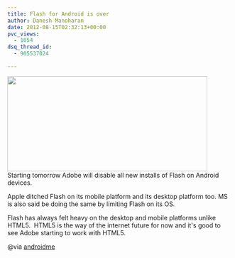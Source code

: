 ```yaml
---
title: Flash for Android is over
author: Danesh Manoharan
date: 2012-08-15T02:32:13+00:00
pvc_views:
  - 1054
dsq_thread_id:
  - 905537024

---
```

<a href="/posts/flash-for-android-is-over/flash-logo-08-15-2012/" rel="attachment wp-att-3014"><img loading="lazy" class="alignnone size-medium wp-image-3014" title="flash-logo-08-15-2012" src="/wp-content/uploads/2012/08/flash-logo-08-15-2012-450x214.jpg" alt="" width="450" height="214" srcset="/wp-content/uploads/2012/08/flash-logo-08-15-2012-450x214.jpg 450w, /wp-content/uploads/2012/08/flash-logo-08-15-2012.jpg 630w" sizes="(max-width: 450px) 100vw, 450px" /></a>  
Starting tomorrow Adobe will disable all new installs of Flash on Android devices.

Apple ditched Flash on its mobile platform and its desktop platform too. MS is also said be doing the same by limiting Flash on its OS.

Flash has always felt heavy on the desktop and mobile platforms unlike HTML5.  HTML5 is the way of the internet future for now and it's good to see Adobe starting to work with HTML5.

@via [androidme][1]

 [1]: http://androidandme.com/2012/08/news/flash-for-android-is-dead/